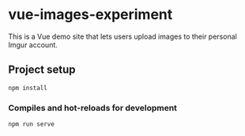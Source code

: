 # vue-images-experiment

This is a Vue demo site that lets users upload images to their personal Imgur account.

## Project setup
```
npm install
```

### Compiles and hot-reloads for development
```
npm run serve
```
